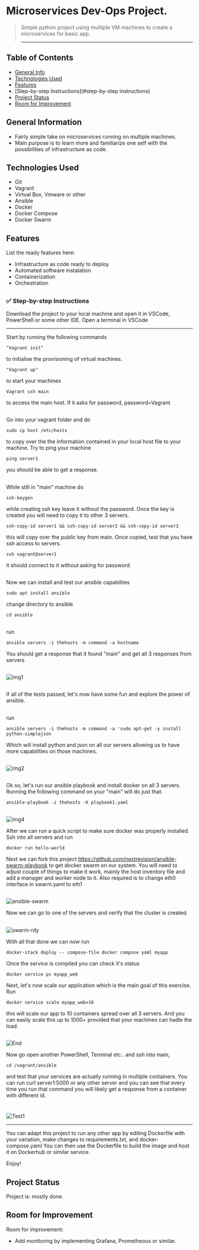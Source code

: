 # Microservices Dev-Ops Project.
> Simple python project using multiple VM machines to create a microservices for basic app.
> <hr>

## Table of Contents
* [General Info](#general-information)
* [Technologies Used](#technologies-used)
* [Features](#features)
* [Step-by-step Instructions](#step-by-step instructions)
* [Project Status](#project-status)
* [Room for Improvement](#room-for-improvement)


## General Information
- Fairly simple take on microservices running on multiple machines.
- Main purpose is to learn more and familiarize one self with the possibilities of infrastructure as code.
<!-- You don't have to answer all the questions - just the ones relevant to your project. -->


## Technologies Used
- Git
- Vagrant
- Virtual Box, Vmware or other
- Ansible
- Docker 
- Docker Compose
- Docker Swarm


## Features
List the ready features here:
- Infrastructure as code ready to deploy
- Automated software instalation 
- Containerization
- Orchestration
##
### ✅  Step-by-step Instructions
Download the project to your local machine and open it in VSCode, PowerShell or some other IDE.
Open a terminal in VSCode
<hr>
Start by running the following commands

```
"Vagrant init" 
```
to initialise the provisioning of virtual machines.

```
"Vagrant up"
```
to start your machines

```
Vagrant ssh main 
``` 
to access the main host. If it asks for password, password=Vagrant
##

Go into your vagrant folder and do
```
sudo cp host /etc/hosts
``` 
to copy over the the information contained in your local host file to your machine. 
Try to ping your machine
```
ping server1
``` 
you should be able to get a response.
##
While still in "main" machine do 
```
ssh-keygen
```
while creating ssh key leave it without the password.
Once the key is created you will need to copy it to other 3 servers.
```
ssh-copy-id server1 && ssh-copy-id server2 && ssh-copy-id server3
```
this will copy over the public key from main.
Once copied, test that you have ssh access to servers.
```
ssh vagrant@server1
```
it should connect to it without asking for password.
##
Now we can install and test our ansible capabilites
```
sudo apt install ansible
```
change directory to ansible 
```
cd ansible
```
##
run
```
ansible servers -i thehosts -m command -a hostname
``` 
You should get a response that it found "main" and get all 3 responses from servers
##
![img1](https://user-images.githubusercontent.com/36207533/134399268-1be85e24-5caf-4613-adf7-bc96c3a657ed.png)
##
If all of the tests passed, let's now have some fun and explore the power of ansible.
##
run
```
ansible servers -i thehosts -m command -a 'sudo apt-get -y install python-simplejson
``` 
Which will install python and json on all our servers allowing us to have more capabilities on those machines.
##
![img2](https://user-images.githubusercontent.com/36207533/134399272-11fef3e3-3349-40ee-bbe8-65ee45b0fd9f.png)
##
Ok so, let's run our ansible playbook and install docker on all 3 servers.
Running the following command on your "main" will do just that. 
```
ansible-playbook -i thehosts -K playbook1.yaml
```
##
![img4](https://user-images.githubusercontent.com/36207533/134399276-7a813231-2685-4bbd-9266-d23b9d6a70a5.png)

After we can run a quick script to make sure docker was properly installed.
Ssh into all servers and run 
```
docker run hello-world
```

Next we can fork this project https://github.com/nextrevision/ansible-swarm-playbook to get docker swarm on our system.
You will need to adjust couple of things to make it work, mainly the host inventory file and add a manager and worker node to it.
Also required is to change eth0 interface in swarm.yaml to eth1
##
![ansible-swarm](https://user-images.githubusercontent.com/36207533/134399263-e8782b0d-c767-4aee-b352-738fc9da8ef4.png)

Now we can go to one of the servers and verify that the cluster is created.
##
![swarm-rdy](https://user-images.githubusercontent.com/36207533/134399265-f621fd7e-88e9-4d10-a9fb-7f509ac3d2b1.png)

With all that done we can now run 
```
docker-stack deploy -- compose-file docker compose yaml myapp
```
Once the service is compiled you can check it's status 
```
docker service ps myapp_web
```
Next, let's now scale our application which is the main goal of this exercise.
Run
```
docker service scale myapp_web=10
```
this will scale our app to 10 containers spread over all 3 servers. 
And you can easily scale this up to 1000+ provided that your machines can hadle the load.
##
![End](https://user-images.githubusercontent.com/36207533/134399267-06d8600c-e6d1-4ecc-81a0-549725c52125.png)

Now go open another PowerShell, Terminal etc.. and ssh into main, 
```
cd /vagrant/ansible
```
and test that your services are actually running in multiple containers.
You can run curl server1:5000 or any other server and you can see that every time you run that command you will likely get a response from a container with different id.
#
![Test1](https://user-images.githubusercontent.com/36207533/134539052-23fee95f-4a4b-41ef-a3de-0f74de7472c4.png)
<hr>
You can adapt this project to run any other app by editing Dockerfile with your variation, make changes to requirements.txt, and docker-compose.yaml
You can then use the Dockerfile to build the image and host it on Dockerhub or similar service.

Enjoy!


<!--What are the project requirements/dependencies? Where are they listed? A requirements.txt or a Pipfile.lock file perhaps? Where is it located?

Proceed to describe how to install / setup one's local environment / get started with the project.-->



## Project Status
Project is: mostly done. 


## Room for Improvement

Room for improvement:
- Add monitoring by implementing Grafana, Prometheous or similar.
